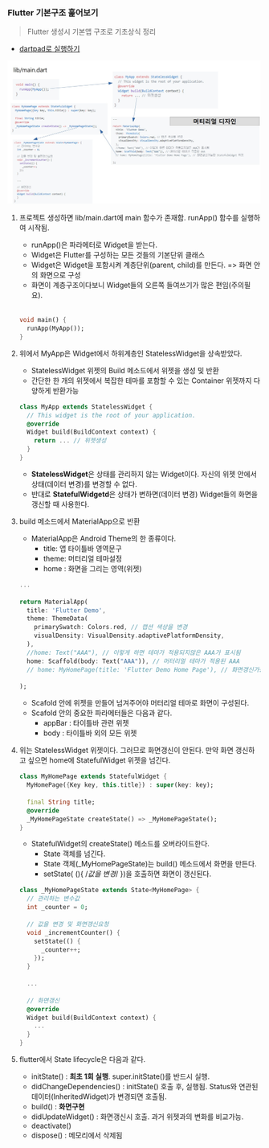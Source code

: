 ### Flutter 기본구조 훑어보기 
> Flutter 생성시 기본앱 구조로 기초상식 정리

- [dartpad로 실행하기](https://dartpad.dev/cd85fc03b922ed6a4437846d9c9c052c)

![](images/start.jpg)

1. 프로젝트 생성하면 lib/main.dart에 main 함수가 존재함. runApp() 함수를 실행하여 시작됨.

    - runApp()은 파라메터로 Widget을 받는다. 
    - Widget은 Flutter를 구성하는 모든 것들의 기본단위 클래스
    - Widget은 Widget을 포함시켜 계층단위(parent, child)를 만든다. => 화면 안의 화면으로 구성
    - 화면이 계층구조이다보니 Widget들의 오른쪽 들여쓰기가 많은 편임(주의필요).
    
    ~~~dart
    
    void main() {
      runApp(MyApp()); 
    }

    ~~~
    
    
2. 위에서 MyApp은 Widget에서 하위계층인 StatelessWidget을 상속받았다. 

    - StatelessWidget 위젯의 Build 메소드에서 위젯을 생성 및 반환
    - 간단한 한 개의 위젯에서 복잡한 테마를 포함할 수 있는 Container 위젯까지 다양하게 반환가능

    ~~~dart
    class MyApp extends StatelessWidget {
      // This widget is the root of your application.
      @override
      Widget build(BuildContext context) {
        return ... // 위젯생성
      }
    }
    ~~~
    
    - **StatelessWidget**은 상태를 관리하지 않는 Widget이다. 자신의 위젯 안에서 상태(데이터 변경)를 변경할 수 없다.
    - 반대로 **StatefulWidgetd**은 상태가 변하면(데이터 변경) Widget들의 화면을 갱신할 때 사용한다.  

3. build 메소드에서 MaterialApp으로 반환 

    - MaterialApp은 Android Theme의 한 종류이다. 
      - title: 앱 타이틀바 영역문구
      - theme: 머터리얼 테마설정
      - home : 화면을 그리는 영역(위젯)
      

    ~~~dart
    ...

    return MaterialApp(
      title: 'Flutter Demo',
      theme: ThemeData(
        primarySwatch: Colors.red, // 캡션 색상을 변경
        visualDensity: VisualDensity.adaptivePlatformDensity,
      ),
      //home: Text("AAA"), // 이렇게 하면 테마가 적용되지않은 AAA가 표시됨
      home: Scaffold(body: Text("AAA")), // 머터리얼 테마가 적용된 AAA
      // home: MyHomePage(title: 'Flutter Demo Home Page'), // 화면갱신가능한 StatefulWidget 위젯

    );
    ~~~
    
    - Scafold 안에 위젯을 만들어 넘겨주어야 머터리얼 테마로 화면이 구성된다. 
    - Scafold 안의 중요한 파라메터들은 다음과 같다. 
      - appBar : 타이틀바 관련 위젯
      - body   : 타이틀바 외의 모든 위젯


4. 위는 StatelessWidget 위젯이다. 그러므로 화면갱신이 안된다. 만약 화면 갱신하고 싶으면 home에 StatefulWidget 위젯을 넘긴다. 

    ~~~dart
    class MyHomePage extends StatefulWidget {
      MyHomePage({Key key, this.title}) : super(key: key);
      
      final String title;
      @override
      _MyHomePageState createState() => _MyHomePageState();
    }
    ~~~
    
    - StatefulWidget의 createState() 메소드를 오버라이드한다. 
      - State<T> 객체를 넘긴다.  
      - State 객체(_MyHomePageState)는 build() 메소드에서 화면을 만든다.  
      - setState( (){ /*값을 변경*/ })을 호출하면 화면이 갱신된다. 

    ~~~dart
    class _MyHomePageState extends State<MyHomePage> {
      // 관리하는 변수값
      int _counter = 0;

      // 값을 변경 및 화면갱신요청
      void _incrementCounter() {
        setState(() {
          _counter++;
        });
      }

      ... 

      // 화면갱신 
      @override
      Widget build(BuildContext context) {
        ...
      }
    }  
    ~~~  

5. flutter에서 State lifecycle은 다음과 같다. 
   - initState() : **최초 1회 실행**. super.initState()를 반드시 실행.
   - didChangeDependencies() : initState() 호출 후, 실행됨. Status와 연관된 데이터(InheritedWidget)가 변경되면 호출됨.
   - build() : **화면구현**
   - didUpdateWidget() : 화면갱신시 호출. 과거 위젯과의 변화를 비교가능.
   - deactivate()
   - dispose() : 메모리에서 삭제됨



